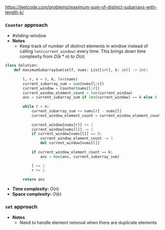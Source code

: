 https://leetcode.com/problems/maximum-sum-of-distinct-subarrays-with-length-k/

### `Counter` approach

- #sliding-window 
- **Notes**
	- Keep track of number of distinct elements in window instead of calling `len(current_window)` every time. This brings down time complexity from $O(k*n)$ to $O(n)$

```python
class Solution:
    def maximumSubarraySum(self, nums: List[int], k: int) -> int:
        
        l, r, n = 0, k, len(nums) 
        current_subarray_sum = sum(nums[l:r])
        current_window = Counter(nums[l:r])
        current_window_element_count = len(current_window)
        ans = current_subarray_sum if len(current_window) == k else 0
        
        while r < n:
            current_subarray_sum += nums[r] - nums[l]
            current_window_element_count = current_window_element_count + 1 if nums[r] not in current_window else current_window_element_count
           
            current_window[nums[r]] += 1
            current_window[nums[l]] -= 1
            if current_window[nums[l]] == 0:
                current_window_element_count -= 1
                del current_window[nums[l]]
            
            if current_window_element_count == k:
                ans = max(ans, current_subarray_sum)
            
            l += 1
            r += 1
        
        return ans
```

- **Time complexity:** $O(n)$
- **Space complexity:** $O(k)$

### `set` approach

- **Notes**
	- Need to handle element removal when there are duplicate elements
